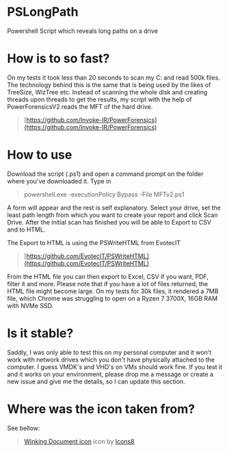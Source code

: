 
# PSLongPath
Powershell Script which reveals long paths on a drive
# How is to so fast?
On my tests it took less than 20 seconds to scan my C: and read 500k files. The technology behind this is the same that is being used by the likes of TreeSize, WizTree etc. Instead of scanning the whole disk and creating threads upon threads to get the results, my script with the help of PowerForensicsV2 reads the MFT of the hard drive. 
>[https://github.com/Invoke-IR/PowerForensics](https://github.com/Invoke-IR/PowerForensics)

# How to use
Download the script (.ps1) and open a command prompt on the folder where you've downloaded it. 
Type in 

> powershell.exe -executionPolicy Bypass -File MFTv2.ps1

A form will appear and the rest is self explanatory. 
Select your drive, set the least path length from which you want to create your report and click Scan Drive.
After the initial scan has finished you will be able to Export to CSV and to HTML.

The Export to HTML is using the PSWriteHTML from EvotecIT
> [https://github.com/EvotecIT/PSWriteHTML](https://github.com/EvotecIT/PSWriteHTML)

From the HTML file you can then export to Excel, CSV if you want, PDF, filter it and more. Please note that if you have a lot of files returned, the HTML file might become large. On my tests for 30k files, it rendered a 7MB file, which Chrome was struggling to open on a Ryzen 7 3700X, 16GB RAM with NVMe SSD.

# Is it stable?
Saddly, I was only able to test this on my personal computer and it won't work with network drives which you don't have physically attached to the computer. I guess VMDK's and VHD's on VMs should work fine. If you test it and it works on your environment, please drop me a message or create a new issue and give me the details, so I can update this section.

# Where was the icon taken from?
See bellow:
> <a target="_blank" href="https://icons8.com/icons/set/happy-document">Winking Document icon</a> icon by <a target="_blank" href="https://icons8.com">Icons8</a>
